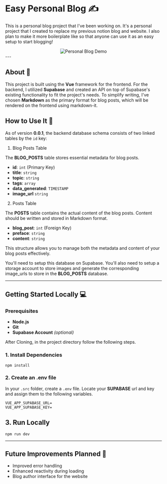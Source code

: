 # Easy Personal Blog ✍️

This is a personal blog project that I've been working on. It's a personal project that I created to replace my previous notion blog and website. I also plan to make it more boilerplate like so that anyone can use it as an easy setup to start blogging!

<div style="text-align: center;">
    <img src="https://github.com/adriantzkok/personal-blog/blob/main/personal-blog.gif" alt="Personal Blog Demo">
</div>
---

## About 📝

This project is built using the **Vue** framework for the frontend. For the backend, I utilized **Supabase** and created an API on top of Supabase's existing functionality to fit the project's needs. To simplify writing, I've chosen **Markdown** as the primary format for blog posts, which will be rendered on the frontend using markdown-it.

## How to Use It 🚀

As of version **0.0.1**, the backend database schema consists of two linked tables by the `id` key:

1. Blog Posts Table

The **BLOG_POSTS** table stores essential metadata for blog posts.

- **id**: `int` (Primary Key)
- **title**: `string`
- **topic**: `string`
- **tags**: `array`
- **data_generated**: `TIMESTAMP`
- **image_url** `string`

2. Posts Table

The **POSTS** table contains the actual content of the blog posts. Content should be written and stored in Markdown format.


- **blog_post**: `int` (Foreign Key)
- **preface**: `string`
- **content**: `string`

This structure allows you to manage both the metadata and content of your blog posts effectively.

You'll need to setup this database on Supabase. You'll also need to setup a storage account to store images and generate the corresponding image_urls to store in the **BLOG_POSTS** database.

---


## Getting Started Locally 💻

### Prerequisites
- **Node.js**
- **Git**
- **Supabase Account** *(optional)*

After Cloning, in the project directory follow the following steps.

### 1. Install Dependencies
```npm install```

### 2. Create an .env file

In your `.src` folder, create a `.env` file. Locate your **SUPABASE** url and key and assign them to the following variables.
```
VUE_APP_SUPABASE_URL=
VUE_APP_SUPABASE_KEY=
```

## 3. Run Locally
```npm run dev```

---

## Future Improvements Planned 🔧
- Improved error handling
- Enhanced reactivity during loading
- Blog author interface for the website
